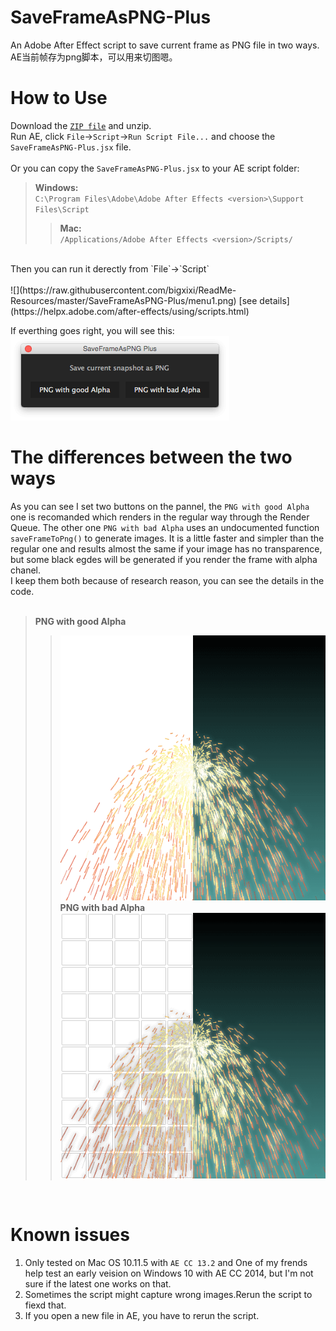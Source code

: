 # SaveFrameAsPNG-Plus
An Adobe After Effect script to save current frame as PNG file in two ways.</br>
AE当前帧存为png脚本，可以用来切图嗯。</br>
# How to Use
Download the [`ZIP file`](https://github.com/bigxixi/SaveFrameAsPNG-Plus/archive/master.zip) and unzip.</br>
Run AE, click `File`->`Script`->`Run Script File...` and choose the `SaveFrameAsPNG-Plus.jsx` file.  
</br>
Or you can copy the `SaveFrameAsPNG-Plus.jsx` to your AE script folder:
>**Windows:**  
>`C:\Program Files\Adobe\Adobe After Effects <version>\Support Files\Script`  
>>**Mac:**  
>`/Applications/Adobe After Effects <version>/Scripts/`
</br>
Then you can run it derectly from `File`->`Script`  </br></br>
![](https://raw.githubusercontent.com/bigxixi/ReadMe-Resources/master/SaveFrameAsPNG-Plus/menu1.png)  
[see details](https://helpx.adobe.com/after-effects/using/scripts.html)

If everthing goes right, you will see this:</br>
![](https://raw.githubusercontent.com/bigxixi/ReadMe-Resources/master/SaveFrameAsPNG-Plus/screenshot1.png)</br>

# The differences between the two ways  
As you can see I set two buttons on the pannel, the `PNG with good Alpha` one is recomanded which renders in the regular way through the Render Queue. The other one `PNG with bad Alpha` uses an undocumented function `saveFrameToPng()` to generate images. It is a little faster and simpler than the regular one and results almost the same if your image has no transparence, but some black egdes  will be generated if you render the frame with alpha chanel.  
I keep them both because of research reason, you can see the details in the code.  
</br>
>**PNG with good Alpha**  
>>![](https://raw.githubusercontent.com/bigxixi/ReadMe-Resources/master/SaveFrameAsPNG-Plus/goodalpha1.png)  
>**PNG with bad Alpha**  
>>![](https://raw.githubusercontent.com/bigxixi/ReadMe-Resources/master/SaveFrameAsPNG-Plus/badalpha1.png)
</br>

# Known issues  
1. Only tested on Mac OS 10.11.5 with `AE CC 13.2` and One of my frends help test an early veision on Windows 10 with AE CC 2014, but I'm not sure if the latest one works on that.  
2. Sometimes the script might capture wrong images.Rerun the script to fiexd that.
3. If you open a new file in AE, you have to rerun the script.
